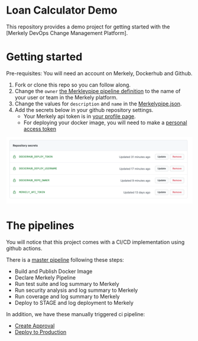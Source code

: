 # Loan Calculator Demo

This repository provides a demo project for getting started with the [Merkely DevOps Change Management Platform].

# Getting started

Pre-requisites: You will need an account on Merkely, Dockerhub and Github.

1. Fork or clone this repo so you can follow along.
2. Change the `owner` [the Merkleypipe pipeline definition](Merkelypipe.json#L3) to the name of your user or team in the Merkely platform.
3. Change the values for `description` and `name` in the [Merkelypipe.json](Merkelypipe.json).
4. Add the secrets below in your github repository settings.
    * Your Merkely api token is in [your profile page](https://app.compliancedb.com/settings/profile).
    * For deploying your docker image, you will need to make a [personal access token](https://docs.docker.com/docker-hub/access-tokens/)

![secrets](images/secrets.png)



# The pipelines

You will notice that this project comes with a CI/CD implementation using github actions.

There is a [master pipeline](blob/master/.github/workflows/master_pipeline.yml) following these steps:

* Build and Publish Docker Image
* Declare Merkely Pipeline
* Run test suite and log summary to Merkely
* Run security analysis and log summary to Merkely
* Run coverage and log summary to Merkely
* Deploy to STAGE and log deployment to Merkely

In addition, we have these manually triggered ci pipeline:
* [Create Approval](blob/master/.github/workflows/create_approval.yml)
* [Deploy to Production](blob/master/.github/workflows/deploy_to_production.yml)






